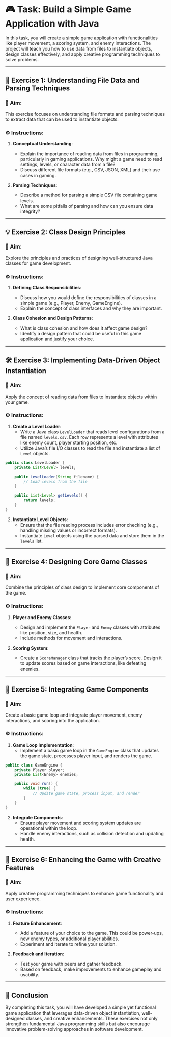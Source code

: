 # 🎮 Task: Build a Simple Game Application with Java

In this task, you will create a simple game application with functionalities like player movement, a scoring system, and enemy interactions. The project will teach you how to use data from files to instantiate objects, design classes effectively, and apply creative programming techniques to solve problems.

---

## 🏁 Exercise 1: Understanding File Data and Parsing Techniques

### 📄 Aim:
This exercise focuses on understanding file formats and parsing techniques to extract data that can be used to instantiate objects. 

### ⚙️ Instructions:
1. **Conceptual Understanding**: 
   - Explain the importance of reading data from files in programming, particularly in gaming applications. Why might a game need to read settings, levels, or character data from a file?
   - Discuss different file formats (e.g., CSV, JSON, XML) and their use cases in gaming.

2. **Parsing Techniques**: 
   - Describe a method for parsing a simple CSV file containing game levels.
   - What are some pitfalls of parsing and how can you ensure data integrity?

---

## 💡 Exercise 2: Class Design Principles

### 📄 Aim:
Explore the principles and practices of designing well-structured Java classes for game development.

### ⚙️ Instructions:
1. **Defining Class Responsibilities**:
   - Discuss how you would define the responsibilities of classes in a simple game (e.g., Player, Enemy, GameEngine).
   - Explain the concept of class interfaces and why they are important.

2. **Class Cohesion and Design Patterns**:
   - What is class cohesion and how does it affect game design?
   - Identify a design pattern that could be useful in this game application and justify your choice.

---

## 🛠 Exercise 3: Implementing Data-Driven Object Instantiation

### 📄 Aim:
Apply the concept of reading data from files to instantiate objects within your game.

### ⚙️ Instructions:
1. **Create a Level Loader**:
   - Write a Java class `LevelLoader` that reads level configurations from a file named `levels.csv`. Each row represents a level with attributes like enemy count, player starting position, etc.
   - Utilize Java’s file I/O classes to read the file and instantiate a list of `Level` objects.

```java
public class LevelLoader {
    private List<Level> levels;

    public LevelLoader(String filename) {
        // Load levels from the file
    }

    public List<Level> getLevels() {
        return levels;
    }
}
```

2. **Instantiate Level Objects**:
   - Ensure that the file reading process includes error checking (e.g., handling missing values or incorrect formats).
   - Instantiate `Level` objects using the parsed data and store them in the `levels` list.

---

## 🔄 Exercise 4: Designing Core Game Classes

### 📄 Aim:
Combine the principles of class design to implement core components of the game.

### ⚙️ Instructions:
1. **Player and Enemy Classes**:
   - Design and implement the `Player` and `Enemy` classes with attributes like position, size, and health.
   - Include methods for movement and interactions.

2. **Scoring System**:
   - Create a `ScoreManager` class that tracks the player’s score. Design it to update scores based on game interactions, like defeating enemies.

---

## 🚀 Exercise 5: Integrating Game Components

### 📄 Aim:
Create a basic game loop and integrate player movement, enemy interactions, and scoring into the application.

### ⚙️ Instructions:
1. **Game Loop Implementation**:
   - Implement a basic game loop in the `GameEngine` class that updates the game state, processes player input, and renders the game.

```java
public class GameEngine {
    private Player player;
    private List<Enemy> enemies;

    public void run() {
        while (true) {
            // Update game state, process input, and render
        }
    }
}
```

2. **Integrate Components**:
   - Ensure player movement and scoring system updates are operational within the loop.
   - Handle enemy interactions, such as collision detection and updating health.

---

## 🎯 Exercise 6: Enhancing the Game with Creative Features

### 📄 Aim:
Apply creative programming techniques to enhance game functionality and user experience.

### ⚙️ Instructions:
1. **Feature Enhancement**:
   - Add a feature of your choice to the game. This could be power-ups, new enemy types, or additional player abilities.
   - Experiment and iterate to refine your solution.

2. **Feedback and Iteration**:
   - Test your game with peers and gather feedback.
   - Based on feedback, make improvements to enhance gameplay and usability.

---

## 🎉 Conclusion

By completing this task, you will have developed a simple yet functional game application that leverages data-driven object instantiation, well-designed classes, and creative enhancements. These exercises not only strengthen fundamental Java programming skills but also encourage innovative problem-solving approaches in software development.